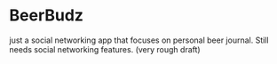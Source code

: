 # BeerBudz
just a social networking app that focuses on personal beer journal. Still needs social networking features. (very rough draft)
